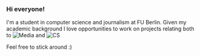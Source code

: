 ### Hi everyone!

I'm a student in computer science and journalism at FU Berlin. Given my academic background I love opportunities to work on projects relating both to ![Media]([https://img.shields.io/badge/all_things-media-#1aa744](https://img.shields.io/badge/all_things-media-%231aa744)) and ![CS](https://img.shields.io/badge/all_things-computer_science-lightgrey)

Feel free to stick around :) 

<!--
**dzzling/dzzling** is a ✨ _special_ ✨ repository because its `README.md` (this file) appears on your GitHub profile.

Here are some ideas to get you started:

- 🔭 I’m currently working on ...
- 🌱 I’m currently learning ...
- 👯 I’m looking to collaborate on ...
- 🤔 I’m looking for help with ...
- 💬 Ask me about ...
- 📫 How to reach me: ...
- 😄 Pronouns: ...
- ⚡ Fun fact: ...
-->
